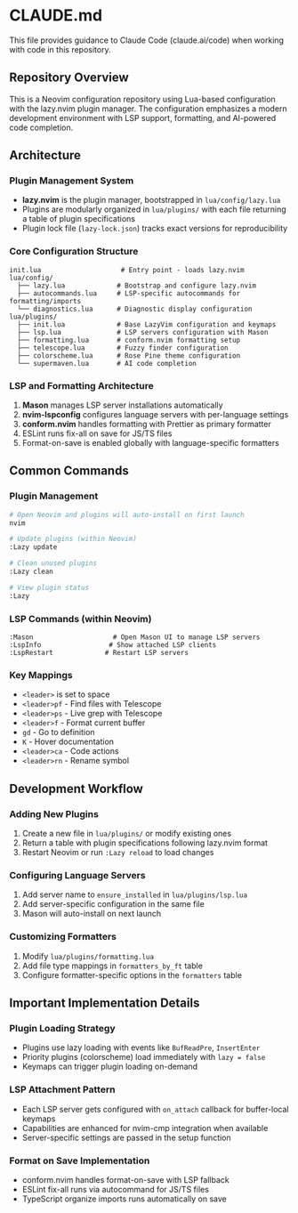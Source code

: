 # CLAUDE.md

This file provides guidance to Claude Code (claude.ai/code) when working with code in this repository.

## Repository Overview

This is a Neovim configuration repository using Lua-based configuration with the lazy.nvim plugin manager. The configuration emphasizes a modern development environment with LSP support, formatting, and AI-powered code completion.

## Architecture

### Plugin Management System
- **lazy.nvim** is the plugin manager, bootstrapped in `lua/config/lazy.lua`
- Plugins are modularly organized in `lua/plugins/` with each file returning a table of plugin specifications
- Plugin lock file (`lazy-lock.json`) tracks exact versions for reproducibility

### Core Configuration Structure
```
init.lua                    # Entry point - loads lazy.nvim
lua/config/
  ├── lazy.lua             # Bootstrap and configure lazy.nvim
  ├── autocommands.lua     # LSP-specific autocommands for formatting/imports
  └── diagnostics.lua      # Diagnostic display configuration
lua/plugins/
  ├── init.lua             # Base LazyVim configuration and keymaps
  ├── lsp.lua              # LSP servers configuration with Mason
  ├── formatting.lua       # conform.nvim formatting setup
  ├── telescope.lua        # Fuzzy finder configuration
  ├── colorscheme.lua      # Rose Pine theme configuration
  └── supermaven.lua       # AI code completion
```

### LSP and Formatting Architecture
1. **Mason** manages LSP server installations automatically
2. **nvim-lspconfig** configures language servers with per-language settings
3. **conform.nvim** handles formatting with Prettier as primary formatter
4. ESLint runs fix-all on save for JS/TS files
5. Format-on-save is enabled globally with language-specific formatters

## Common Commands

### Plugin Management
```bash
# Open Neovim and plugins will auto-install on first launch
nvim

# Update plugins (within Neovim)
:Lazy update

# Clean unused plugins
:Lazy clean

# View plugin status
:Lazy
```

### LSP Commands (within Neovim)
```vim
:Mason                    # Open Mason UI to manage LSP servers
:LspInfo                 # Show attached LSP clients
:LspRestart             # Restart LSP servers
```

### Key Mappings
- `<leader>` is set to space
- `<leader>pf` - Find files with Telescope
- `<leader>ps` - Live grep with Telescope
- `<leader>f` - Format current buffer
- `gd` - Go to definition
- `K` - Hover documentation
- `<leader>ca` - Code actions
- `<leader>rn` - Rename symbol

## Development Workflow

### Adding New Plugins
1. Create a new file in `lua/plugins/` or modify existing ones
2. Return a table with plugin specifications following lazy.nvim format
3. Restart Neovim or run `:Lazy reload` to load changes

### Configuring Language Servers
1. Add server name to `ensure_installed` in `lua/plugins/lsp.lua`
2. Add server-specific configuration in the same file
3. Mason will auto-install on next launch

### Customizing Formatters
1. Modify `lua/plugins/formatting.lua`
2. Add file type mappings in `formatters_by_ft` table
3. Configure formatter-specific options in the `formatters` table

## Important Implementation Details

### Plugin Loading Strategy
- Plugins use lazy loading with events like `BufReadPre`, `InsertEnter`
- Priority plugins (colorscheme) load immediately with `lazy = false`
- Keymaps can trigger plugin loading on-demand

### LSP Attachment Pattern
- Each LSP server gets configured with `on_attach` callback for buffer-local keymaps
- Capabilities are enhanced for nvim-cmp integration when available
- Server-specific settings are passed in the setup function

### Format on Save Implementation
- conform.nvim handles format-on-save with LSP fallback
- ESLint fix-all runs via autocommand for JS/TS files
- TypeScript organize imports runs automatically on save